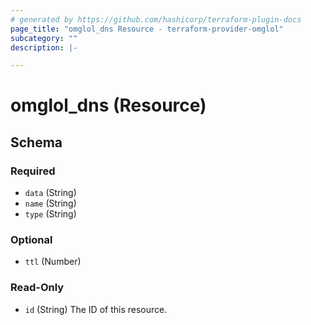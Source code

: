 ```yaml
---
# generated by https://github.com/hashicorp/terraform-plugin-docs
page_title: "omglol_dns Resource - terraform-provider-omglol"
subcategory: ""
description: |-

---
```


# omglol_dns (Resource)





<!-- schema generated by tfplugindocs -->
## Schema

### Required

- `data` (String)
- `name` (String)
- `type` (String)

### Optional

- `ttl` (Number)

### Read-Only

- `id` (String) The ID of this resource.


